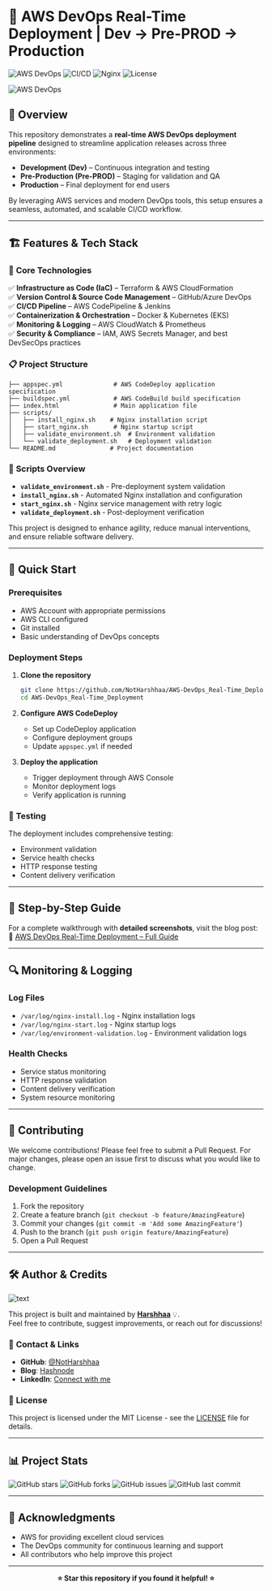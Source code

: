 # 🚀 AWS DevOps Real-Time Deployment | Dev → Pre-PROD → Production  

![AWS DevOps](https://img.shields.io/badge/AWS-DevOps-orange?style=for-the-badge&logo=amazon-aws&logoColor=white)
![CI/CD](https://img.shields.io/badge/CI%2FCD-Pipeline-blue?style=for-the-badge&logo=github-actions&logoColor=white)
![Nginx](https://img.shields.io/badge/Web%20Server-Nginx-green?style=for-the-badge&logo=nginx&logoColor=white)
![License](https://img.shields.io/badge/License-MIT-yellow?style=for-the-badge)

![AWS DevOps](https://imgur.com/YlMBIaa.png)  

## 📌 Overview  

This repository demonstrates a **real-time AWS DevOps deployment pipeline** designed to streamline application releases across three environments:  

- **Development (Dev)** – Continuous integration and testing  
- **Pre-Production (Pre-PROD)** – Staging for validation and QA  
- **Production** – Final deployment for end users  

By leveraging AWS services and modern DevOps tools, this setup ensures a seamless, automated, and scalable CI/CD workflow.  

---

## 🏗️ Features & Tech Stack  

### 🚀 **Core Technologies**
✅ **Infrastructure as Code (IaC)** – Terraform & AWS CloudFormation  
✅ **Version Control & Source Code Management** – GitHub/Azure DevOps  
✅ **CI/CD Pipeline** – AWS CodePipeline & Jenkins  
✅ **Containerization & Orchestration** – Docker & Kubernetes (EKS)  
✅ **Monitoring & Logging** – AWS CloudWatch & Prometheus  
✅ **Security & Compliance** – IAM, AWS Secrets Manager, and best DevSecOps practices  

### 📋 **Project Structure**
```
├── appspec.yml              # AWS CodeDeploy application specification
├── buildspec.yml            # AWS CodeBuild build specification
├── index.html               # Main application file
├── scripts/
│   ├── install_nginx.sh    # Nginx installation script
│   ├── start_nginx.sh       # Nginx startup script
│   ├── validate_environment.sh  # Environment validation
│   └── validate_deployment.sh   # Deployment validation
└── README.md               # Project documentation
```

### 🔧 **Scripts Overview**
- **`validate_environment.sh`** - Pre-deployment system validation
- **`install_nginx.sh`** - Automated Nginx installation and configuration
- **`start_nginx.sh`** - Nginx service management with retry logic
- **`validate_deployment.sh`** - Post-deployment verification

This project is designed to enhance agility, reduce manual interventions, and ensure reliable software delivery.  

---

## 🚀 Quick Start

### Prerequisites
- AWS Account with appropriate permissions
- AWS CLI configured
- Git installed
- Basic understanding of DevOps concepts

### Deployment Steps
1. **Clone the repository**
   ```bash
   git clone https://github.com/NotHarshhaa/AWS-DevOps_Real-Time_Deployment.git
   cd AWS-DevOps_Real-Time_Deployment
   ```

2. **Configure AWS CodeDeploy**
   - Set up CodeDeploy application
   - Configure deployment groups
   - Update `appspec.yml` if needed

3. **Deploy the application**
   - Trigger deployment through AWS Console
   - Monitor deployment logs
   - Verify application is running

### 🧪 **Testing**
The deployment includes comprehensive testing:
- Environment validation
- Service health checks
- HTTP response testing
- Content delivery verification

---

## 📖 Step-by-Step Guide  

For a complete walkthrough with **detailed screenshots**, visit the blog post:  
📌 [AWS DevOps Real-Time Deployment – Full Guide](https://blog.prodevopsguytech.com/aws-devops-real-time-deployment-dev-pre-prod-production)  

---

## 🔍 **Monitoring & Logging**

### Log Files
- `/var/log/nginx-install.log` - Nginx installation logs
- `/var/log/nginx-start.log` - Nginx startup logs
- `/var/log/environment-validation.log` - Environment validation logs

### Health Checks
- Service status monitoring
- HTTP response validation
- Content delivery verification
- System resource monitoring

---

## 🤝 Contributing

We welcome contributions! Please feel free to submit a Pull Request. For major changes, please open an issue first to discuss what you would like to change.

### Development Guidelines
1. Fork the repository
2. Create a feature branch (`git checkout -b feature/AmazingFeature`)
3. Commit your changes (`git commit -m 'Add some AmazingFeature'`)
4. Push to the branch (`git push origin feature/AmazingFeature`)
5. Open a Pull Request

---

## 🛠️ Author & Credits

![text](https://imgur.com/2j7GSPs.png)

This project is built and maintained by **[Harshhaa](https://github.com/NotHarshhaa)** 💡.  
Feel free to contribute, suggest improvements, or reach out for discussions!  

### 📧 **Contact & Links**
- **GitHub**: [@NotHarshhaa](https://github.com/NotHarshhaa)
- **Blog**: [Hashnode](https://blog.prodevopsguy.xyz)
- **LinkedIn**: [Connect with me](https://linkedin.com/in/harshhaa)

### 🔖 **License**
This project is licensed under the MIT License - see the [LICENSE](LICENSE) file for details.

---

## 📊 **Project Stats**

![GitHub stars](https://img.shields.io/github/stars/NotHarshhaa/AWS-DevOps_Real-Time_Deployment?style=social)
![GitHub forks](https://img.shields.io/github/forks/NotHarshhaa/AWS-DevOps_Real-Time_Deployment?style=social)
![GitHub issues](https://img.shields.io/github/issues/NotHarshhaa/AWS-DevOps_Real-Time_Deployment)
![GitHub last commit](https://img.shields.io/github/last-commit/NotHarshhaa/AWS-DevOps_Real-Time_Deployment)

---

## 🙏 **Acknowledgments**

- AWS for providing excellent cloud services
- The DevOps community for continuous learning and support
- All contributors who help improve this project

---

<div align="center">
  <strong>⭐ Star this repository if you found it helpful! ⭐</strong>
</div>
